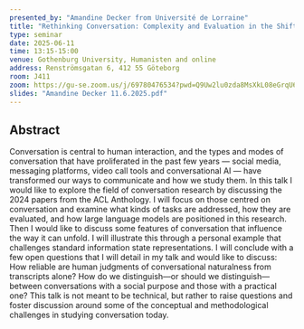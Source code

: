 ```yaml
---
presented_by: "Amandine Decker from Université de Lorraine"
title: "Rethinking Conversation: Complexity and Evaluation in the Shifting Landscape of Dialogue Research"
type: seminar
date: 2025-06-11
time: 13:15-15:00
venue: Gothenburg University, Humanisten and online
address: Renströmsgatan 6, 412 55 Göteborg
room: J411
zoom: https://gu-se.zoom.us/j/69780476534?pwd=Q9Uw2lu0zda8MsXkL08eGrqU64DMpp.1
slides: "Amandine Decker 11.6.2025.pdf"
---
```


## Abstract

Conversation is central to human interaction, and the types and modes of conversation that have proliferated in the past few years — social media, messaging platforms, video call tools and conversational AI — have transformed our ways to communicate and how we study them. In this talk I would like to explore the field of conversation research by discussing the 2024 papers from the ACL Anthology. I will focus on those centred on conversation and examine what kinds of tasks are addressed, how they are evaluated, and how large language models are positioned in this research. Then I would like to discuss some features of conversation that influence the way it can unfold. I will illustrate this through a personal example that challenges standard information state representations. I will conclude with a few open questions that I will detail in my talk and would like to discuss: How reliable are human judgments of conversational naturalness from transcripts alone? How do we distinguish—or should we distinguish—between conversations with a social purpose and those with a practical one?
This talk is not meant to be technical, but rather to raise questions and foster discussion around some of the conceptual and methodological challenges in studying conversation today.


